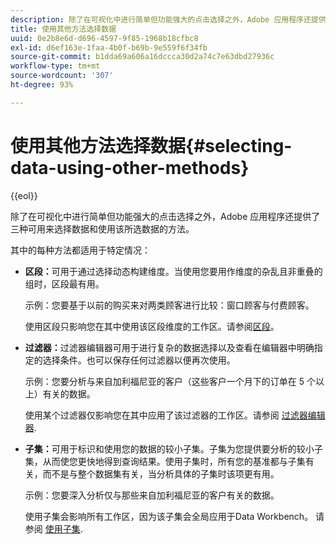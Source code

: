 ```yaml
---
description: 除了在可视化中进行简单但功能强大的点击选择之外，Adobe 应用程序还提供了三种可用来选择数据和使用该所选数据的方法。
title: 使用其他方法选择数据
uuid: 0e2b8e6d-d696-4597-9f85-1968b18cfbc8
exl-id: d6ef163e-1faa-4b0f-b69b-9e559f6f34fb
source-git-commit: b1dda69a606a16dccca30d2a74c7e63dbd27936c
workflow-type: tm+mt
source-wordcount: '307'
ht-degree: 93%

---
```


# 使用其他方法选择数据{#selecting-data-using-other-methods}

{{eol}}

除了在可视化中进行简单但功能强大的点击选择之外，Adobe 应用程序还提供了三种可用来选择数据和使用该所选数据的方法。

其中的每种方法都适用于特定情况：

* **区段：**&#x200B;可用于通过选择动态构建维度。当使用您要用作维度的杂乱且非重叠的组时，区段最有用。

   示例：您要基于以前的购买来对两类顾客进行比较：窗口顾客与付费顾客。

   使用区段只影响您在其中使用该区段维度的工作区。请参阅[区段](../../../../home/c-get-started/c-analysis-vis/c-seg/c-seg.md#concept-71a333e5c7334e0489c76fca95862fbc)。

* **过滤器：**&#x200B;过滤器编辑器可用于进行复杂的数据选择以及查看在编辑器中明确指定的选择条件。也可以保存任何过滤器以便再次使用。

   示例：您要分析与来自加利福尼亚的客户（这些客户一个月下的订单在 5 个以上）有关的数据。

   使用某个过滤器仅影响您在其中应用了该过滤器的工作区。请参阅 [过滤器编辑器](../../../../home/c-get-started/c-analysis-vis/c-filter-editors/c-filter-editors.md#concept-2f343ecbed8240f18b0c1f1eccef11e3).

* **子集：**&#x200B;可用于标识和使用您的数据的较小子集。子集为您提供要分析的较小子集，从而使您更快地得到查询结果。使用子集时，所有您的基准都与子集有关，而不是与整个数据集有关，当分析具体的子集时该项更有用。

   示例：您要深入分析仅与那些来自加利福尼亚的客户有关的数据。

   使用子集会影响所有工作区，因为该子集会全局应用于Data Workbench。 请参阅 [使用子集](../../../../home/c-get-started/c-vis/c-wk-subsets/c-wk-subsets.md#concept-43809322b6374d5cb2536630a13e943b).
